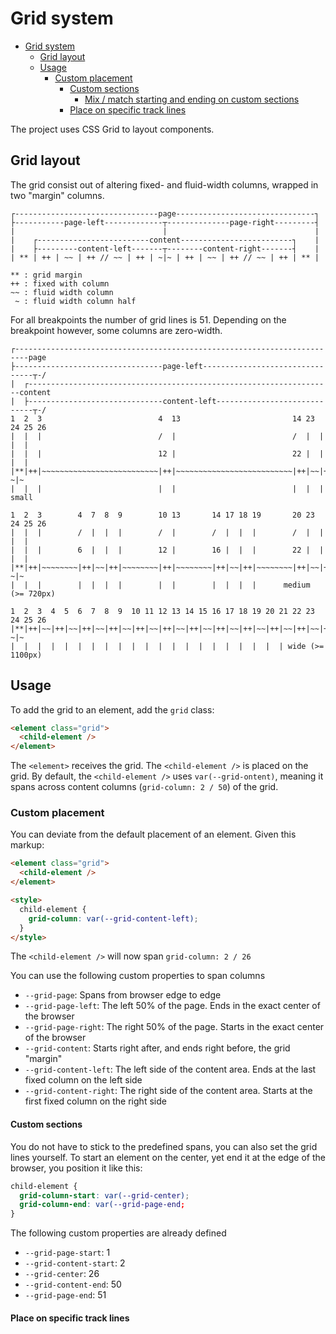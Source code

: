 # Grid system

- [Grid system](#grid-system)
  - [Grid layout](#grid-layout)
  - [Usage](#usage)
    - [Custom placement](#custom-placement)
      - [Custom sections](#custom-sections)
        - [Mix / match starting and ending on custom sections](#mix--match-starting-and-ending-on-custom-sections)
      - [Place on specific track lines](#place-on-specific-track-lines)

The project uses CSS Grid to layout components.

## Grid layout

The grid consist out of altering fixed- and fluid-width columns, wrapped in two
"margin" columns.

```
┌--------------------------------page-------------------------------┐
├-----------page-left-------------┬--------------page-right---------┤
|                                 |                                 |
|    ┌-------------------------content-------------------------┐    |
|    ├---------content-left-------┬--------content-right-------┤    |
| ** | ++ | ~~ | ++ // ~~ | ++ | ~|~ | ++ | ~~ | ++ // ~~ | ++ | ** |

** : grid margin
++ : fixed with column
~~ : fluid width column
 ~ : fluid width column half
```

For all breakpoints the number of grid lines is 51. Depending on the breakpoint however,
some columns are zero-width.

```
┌-------------------------------------------------------------------------page
├---------------------------------page-left--------------------------------┬-/
|  ┌--------------------------------------------------------------------content
|  ├------------------------------content-left-----------------------------┬-/
1  2  3                          4  13                         14 23 24 25 26
|  |  |                          /  |                          /  |  |  |  |
|  |  |                          12 |                          22 |  |  |  |
|**|++|~~~~~~~~~~~~~~~~~~~~~~~~~~|++|~~~~~~~~~~~~~~~~~~~~~~~~~~|++|~~|++| ~|~
|  |  |                          |  |                          |  |  |   small

1  2  3        4  7  8  9        10 13       14 17 18 19       20 23 24 25 26
|  |  |        /  |  |  |        /  |        /  |  |  |        /  |  |  |  |
|  |  |        6  |  |  |        12 |        16 |  |  |        22 |  |  |  |
|**|++|~~~~~~~~|++|~~|++|~~~~~~~~|++|~~~~~~~~|++|~~|++|~~~~~~~~|++|~~|++| ~|~
|  |  |        |  |  |  |        |  |        |  |  |  |      medium (>= 720px)

1  2  3  4  5  6  7  8  9  10 11 12 13 14 15 16 17 18 19 20 21 22 23 24 25 26
|**|++|~~|++|~~|++|~~|++|~~|++|~~|++|~~|++|~~|++|~~|++|~~|++|~~|++|~~|++| ~|~
|  |  |  |  |  |  |  |  |  |  |  |  |  |  |  |  |  |  |  |  | wide (>= 1100px)
```

 ##  Usage

To add the grid to an element, add the `grid` class:

```html
<element class="grid">
  <child-element />
</element>
```

The `<element>` receives the grid. The `<child-element />` is placed on the grid.
By default, the `<child-element />` uses `var(--grid-ontent)`, meaning it spans across content columns (`grid-column: 2 / 50`) of the grid.

### Custom placement

You can deviate from the default placement of an element. Given this markup:

```html
<element class="grid">
  <child-element />
</element>

<style>
  child-element {
    grid-column: var(--grid-content-left);
  }
</style>
```

The `<child-element />` will now span `grid-column: 2 / 26`

You can use the following custom properties to span columns
* `--grid-page`: Spans from browser edge to edge
* `--grid-page-left`: The left 50% of the page. Ends in the exact center of the browser
* `--grid-page-right`: The right 50% of the page. Starts in the exact center of the browser
* `--grid-content`: Starts right after, and ends right before, the grid "margin"
* `--grid-content-left`: The left side of the content area. Ends at the last fixed column on the left side
* `--grid-content-right`: The right side of the content area. Starts at the first fixed column on the right side

#### Custom sections
You do not have to stick to the predefined spans, you can also set the grid lines yourself.
To start an element on the center, yet end it at the edge of the browser,
you position it like this:

```css
child-element {
  grid-column-start: var(--grid-center);
  grid-column-end: var(--grid-page-end;
}
```

The following custom properties are already defined
* `--grid-page-start`: 1
* `--grid-content-start`: 2
* `--grid-center`: 26
* `--grid-content-end`: 50
* `--grid-page-end`: 51

#### Place on specific track lines

